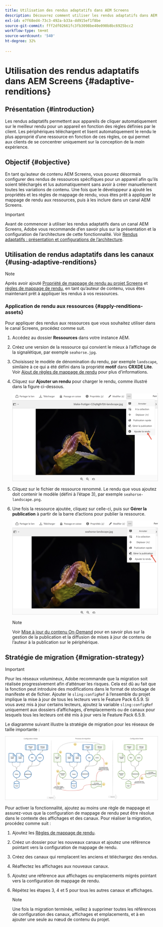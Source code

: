 ```yaml
---
title: Utilisation des rendus adaptatifs dans AEM Screens
description: Découvrez comment utiliser les rendus adaptatifs dans AEM Screens.
exl-id: e7f68ed4-73c3-492a-b33a-dd915ef1f8be
source-git-commit: fff2df02661fc3fb3098be40e090b8bc6925bcc2
workflow-type: tm+mt
source-wordcount: '540'
ht-degree: 32%

---
```


# Utilisation des rendus adaptatifs dans AEM Screens {#adaptive-renditions}

## Présentation {#introduction}

Les rendus adaptatifs permettent aux appareils de cliquer automatiquement sur le meilleur rendu pour un appareil en fonction des règles définies par le client. Les périphériques téléchargent et lisent automatiquement le rendu le plus approprié d’une ressource en fonction de ces règles, ce qui permet aux clients de se concentrer uniquement sur la conception de la *main* expérience.

## Objectif {#objective}

En tant qu’auteur de contenu AEM Screens, vous pouvez désormais configurer des rendus de ressources spécifiques pour un appareil afin qu’ils soient téléchargés et lus automatiquement sans avoir à créer manuellement toutes les variations de contenu.
Une fois que le développeur a ajouté les propriétés et les règles de mappage de rendu, vous êtes prêt à appliquer le mappage de rendu aux ressources, puis à les inclure dans un canal AEM Screens.

>[!IMPORTANT]
>Avant de commencer à utiliser les rendus adaptatifs dans un canal AEM Screens, Adobe vous recommande d’en savoir plus sur la présentation et la configuration de l’architecture de cette fonctionnalité. Voir [Rendus adaptatifs : présentation et configurations de l’architecture](/help/user-guide/adaptive-renditions.md).

## Utilisation de rendus adaptatifs dans les canaux {#using-adaptive-renditions}

>[!NOTE]
>Après avoir ajouté [Propriété de mappage de rendu au projet Screens](/help/user-guide/adaptive-renditions.md#rendition-mapping-new) et [règles de mappage de rendu](/help/user-guide/adaptive-renditions.md#add-rendition-mapping-rules), en tant qu’auteur de contenu, vous êtes maintenant prêt à appliquer les rendus à vos ressources.

### Application de rendu aux ressources {#apply-renditions-assets}

Pour appliquer des rendus aux ressources que vous souhaitez utiliser dans le canal Screens, procédez comme suit.

1. Accédez au dossier **Ressources** dans votre instance AEM.
1. Créez une version de la ressource qui convient le mieux à l’affichage de la signalétique, par exemple `seahorse.jpg`.
1. Choisissez le modèle de dénomination du rendu, par exemple `landscape`, similaire à ce qui a été défini dans la propriété **motif** dans **CRXDE Lite**. Voir [Ajout de règles de mappage de rendu](/help/user-guide/adaptive-renditions.md#add-rendition-mapping-rules) pour plus d’informations.
1. Cliquez sur **Ajouter un rendu** pour charger le rendu, comme illustré dans la figure ci-dessous.

   ![image](/help/user-guide/assets/adaptive-renditions/manage-pub-asset2.png)

1. Cliquez sur le fichier de ressource renommé. Le rendu que vous ajoutez doit contenir le modèle (défini à l’étape 3), par exemple `seahorse-landscape.png`.
1. Une fois la ressource ajoutée, cliquez sur celle-ci, puis sur **Gérer la publication** à partir de la barre d’actions pour publier la ressource.

   ![image](/help/user-guide/assets/adaptive-renditions/manage-pub-asset1.png)

   >[!NOTE]
   >Voir [Mise à jour du contenu On-Demand](https://experienceleague.adobe.com/en/docs/experience-manager-screens/user-guide/authoring/content-updates/on-demand-content) pour en savoir plus sur la gestion de la publication et la diffusion de mises à jour de contenu de l’auteur à la publication sur le périphérique.

## Stratégie de migration {#migration-strategy}

>[!IMPORTANT]
>Pour les réseaux volumineux, Adobe recommande que la migration soit réalisée progressivement afin d’atténuer les risques. Cela est dû au fait que la fonction peut introduire des modifications dans le format de stockage de manifeste et de fichier. Ajouter le `sling:configRef` à l’ensemble du projet implique la mise à jour de tous les lecteurs vers le Feature Pack 6.5.9. Si vous avez mis à jour certains lecteurs, ajoutez la variable `sling:configRef` uniquement aux dossiers d’affichages, d’emplacements ou de canaux pour lesquels tous les lecteurs ont été mis à jour vers le Feature Pack 6.5.9.

Le diagramme suivant illustre la stratégie de migration pour les réseaux de taille importante :

![image](/help/user-guide/assets/adaptive-renditions/migration-strategy1.png)

Pour activer la fonctionnalité, ajoutez au moins une règle de mappage et assurez-vous que la configuration de mappage de rendu peut être résolue dans le contexte des affichages et des canaux. Pour réaliser la migration, procédez comme suit :

1. Ajoutez les [Règles de mappage de rendu](/help/user-guide/adaptive-renditions.md).
1. Créez un dossier pour les nouveaux canaux et ajoutez une référence pointant vers la configuration de mappage de rendu.
1. Créez des canaux qui remplacent les anciens et téléchargez des rendus.
1. Réaffectez les affichages aux nouveaux canaux.
1. Ajoutez une référence aux affichages ou emplacements migrés pointant vers la configuration de mappage de rendu.
1. Répétez les étapes 3, 4 et 5 pour tous les autres canaux et affichages.

   >[!NOTE]
   >Une fois la migration terminée, veillez à supprimer toutes les références de configuration des canaux, affichages et emplacements, et à en ajouter une seule au nœud de contenu du projet.
